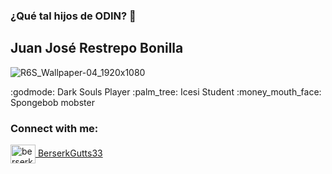 ### ¿Qué tal hijos de ODIN? 👋
## Juan José Restrepo Bonilla


![R6S_Wallpaper-04_1920x1080](https://user-images.githubusercontent.com/47890848/99463387-9d8f7f80-2903-11eb-8895-c7956dd1d752.jpg)
<p>
:godmode: Dark Souls Player
:palm_tree: Icesi Student
:money_mouth_face:  Spongebob mobster
</p>

<h3 align="left">Connect with me:</h3>
<p align="left">
<a href="https://instagram.com/berserkgutts33" target="blank"><img align="center" src="https://cdn.jsdelivr.net/npm/simple-icons@3.0.1/icons/instagram.svg" alt="berserkgutts33" height="30" width="40" /> BerserkGutts33</a>
</p>

<!--
**JuanJoseRestrepo/JuanJoseRestrepo** is a ✨ _special_ ✨ repository because its `README.md` (this file) appears on your GitHub profile.


Here are some ideas to get you started:

- 🔭 I’m currently working on ...
- 🌱 I’m currently learning ...
- 👯 I’m looking to collaborate on ...
- 🤔 I’m looking for help with ...
- 💬 Ask me about ...
- 📫 How to reach me: ...
- 😄 Pronouns: ...
- ⚡ Fun fact: ...
-->
